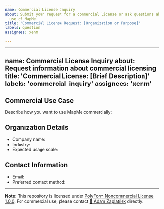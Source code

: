 ```yaml
---
name: Commercial License Inquiry
about: Submit your request for a commercial license or ask questions about business
  use of MapMe.
title: 'Commercial License Request: [Organization or Purpose]'
labels: question
assignees: xenm

---
```


---
name: Commercial License Inquiry
about: Request information about commercial licensing
title: 'Commercial License: [Brief Description]'
labels: 'commercial-inquiry'
assignees: 'xenm'
---

## Commercial Use Case
Describe how you want to use MapMe commercially:

## Organization Details
- Company name:
- Industry:
- Expected usage scale:

## Contact Information
- Email:
- Preferred contact method:

---
**Note:** This repository is licensed under [PolyForm Noncommercial License 1.0.0](https://polyformproject.org/licenses/noncommercial/1.0.0/). 
For commercial use, please contact [💬 Adam Zaplatílek](mailto:adam.zaplatilek@gmail.com) directly.
